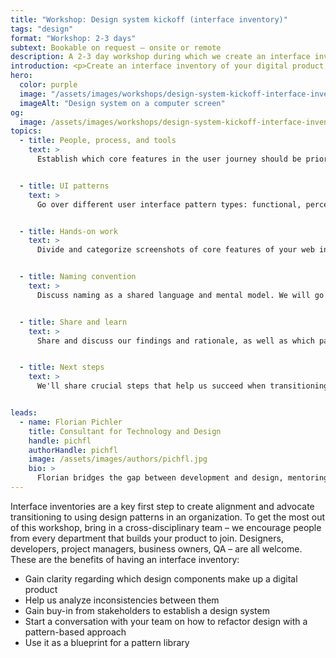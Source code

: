 ```yaml
---
title: "Workshop: Design system kickoff (interface inventory)"
tags: "design"
format: "Workshop: 2-3 days"
subtext: Bookable on request – onsite or remote
description: A 2-3 day workshop during which we create an interface inventory of your digital product, and align with your team on how to prioritize refactoring using a design systems methodology.
introduction: <p>Create an interface inventory of your digital product, and align with your team on how to prioritize refactoring using a design systems methodology.</p>
hero:
  color: purple
  image: "/assets/images/workshops/design-system-kickoff-interface-inventory/design-system-kickoff-interface-inventory-hero.jpg"
  imageAlt: "Design system on a computer screen"
og:
  image: /assets/images/workshops/design-system-kickoff-interface-inventory/og-image.jpg
topics:
  - title: People, process, and tools
    text: >
      Establish which core features in the user journey should be prioritized, clarify ownership and team communication, agree on criteria and a toolset.


  - title: UI patterns
    text: >
      Go over different user interface pattern types: functional, perceptual, platform-specific, domain-specific, persuasive.


  - title: Hands-on work
    text: >
      Divide and categorize screenshots of core features of your web interface by functional categories (e.g. buttons, forms, navigation, typography, lists) and intended use.


  - title: Naming convention
    text: >
      Discuss naming as a shared language and mental model. We will go over naming conventions and practice naming interface components.


  - title: Share and learn
    text: >
      Share and discuss our findings and rationale, as well as which patterns we would keep, merge, and discard.


  - title: Next steps
    text: >
      We'll share crucial steps that help us succeed when transitioning an organization to a design system.


leads:
  - name: Florian Pichler
    title: Consultant for Technology and Design
    handle: pichfl
    authorHandle: pichfl
    image: /assets/images/authors/pichfl.jpg
    bio: >
      Florian bridges the gap between development and design, mentoring clients along the way. He created user experiences and design systems for established brands like Audi, BASF, BMW, and Zurich Insurance.
---
```


Interface inventories are a key first step to create alignment and advocate transitioning to using design patterns in an organization. To get the most out of this workshop, bring in a cross-disciplinary team – we encourage people from every department that builds your product to join. Designers, developers, project managers, business owners, QA – are all welcome. These are the benefits of having an interface inventory:

- Gain clarity regarding which design components make up a digital product
- Help us analyze inconsistencies between them
- Gain buy-in from stakeholders to establish a design system
- Start a conversation with your team on how to refactor design with a pattern-based approach
- Use it as a blueprint for a pattern library

<!--break-->
